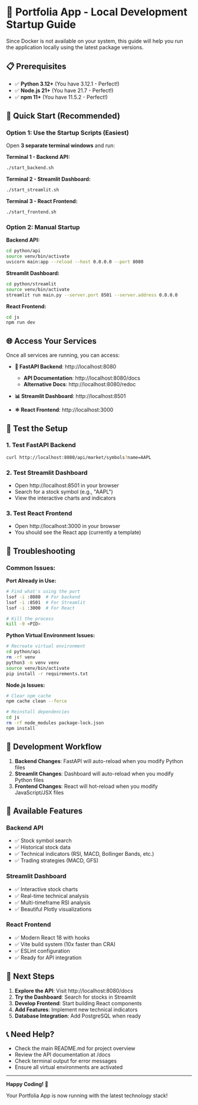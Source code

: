 # 🚀 Portfolia App - Local Development Startup Guide

Since Docker is not available on your system, this guide will help you run the application locally using the latest package versions.

## 📋 Prerequisites

- ✅ **Python 3.12+** (You have 3.12.1 - Perfect!)
- ✅ **Node.js 21+** (You have 21.7 - Perfect!)
- ✅ **npm 11+** (You have 11.5.2 - Perfect!)

## 🎯 Quick Start (Recommended)

### Option 1: Use the Startup Scripts (Easiest)

Open **3 separate terminal windows** and run:

**Terminal 1 - Backend API:**
```bash
./start_backend.sh
```

**Terminal 2 - Streamlit Dashboard:**
```bash
./start_streamlit.sh
```

**Terminal 3 - React Frontend:**
```bash
./start_frontend.sh
```

### Option 2: Manual Startup

**Backend API:**
```bash
cd python/api
source venv/bin/activate
uvicorn main:app --reload --host 0.0.0.0 --port 8080
```

**Streamlit Dashboard:**
```bash
cd python/streamlit
source venv/bin/activate
streamlit run main.py --server.port 8501 --server.address 0.0.0.0
```

**React Frontend:**
```bash
cd js
npm run dev
```

## 🌐 Access Your Services

Once all services are running, you can access:

- **🔌 FastAPI Backend**: http://localhost:8080
  - **API Documentation**: http://localhost:8080/docs
  - **Alternative Docs**: http://localhost:8080/redoc

- **📊 Streamlit Dashboard**: http://localhost:8501

- **⚛️ React Frontend**: http://localhost:3000

## 🧪 Test the Setup

### 1. Test FastAPI Backend
```bash
curl http://localhost:8080/api/market/symbols?name=AAPL
```

### 2. Test Streamlit Dashboard
- Open http://localhost:8501 in your browser
- Search for a stock symbol (e.g., "AAPL")
- View the interactive charts and indicators

### 3. Test React Frontend
- Open http://localhost:3000 in your browser
- You should see the React app (currently a template)

## 🔧 Troubleshooting

### Common Issues:

**Port Already in Use:**
```bash
# Find what's using the port
lsof -i :8080  # For backend
lsof -i :8501  # For Streamlit
lsof -i :3000  # For React

# Kill the process
kill -9 <PID>
```

**Python Virtual Environment Issues:**
```bash
# Recreate virtual environment
cd python/api
rm -rf venv
python3 -m venv venv
source venv/bin/activate
pip install -r requirements.txt
```

**Node.js Issues:**
```bash
# Clear npm cache
npm cache clean --force

# Reinstall dependencies
cd js
rm -rf node_modules package-lock.json
npm install
```

## 📱 Development Workflow

1. **Backend Changes**: FastAPI will auto-reload when you modify Python files
2. **Streamlit Changes**: Dashboard will auto-reload when you modify Python files
3. **Frontend Changes**: React will hot-reload when you modify JavaScript/JSX files

## 🎨 Available Features

### Backend API
- ✅ Stock symbol search
- ✅ Historical stock data
- ✅ Technical indicators (RSI, MACD, Bollinger Bands, etc.)
- ✅ Trading strategies (MACD, GFS)

### Streamlit Dashboard
- ✅ Interactive stock charts
- ✅ Real-time technical analysis
- ✅ Multi-timeframe RSI analysis
- ✅ Beautiful Plotly visualizations

### React Frontend
- ✅ Modern React 18 with hooks
- ✅ Vite build system (10x faster than CRA)
- ✅ ESLint configuration
- ✅ Ready for API integration

## 🚀 Next Steps

1. **Explore the API**: Visit http://localhost:8080/docs
2. **Try the Dashboard**: Search for stocks in Streamlit
3. **Develop Frontend**: Start building React components
4. **Add Features**: Implement new technical indicators
5. **Database Integration**: Add PostgreSQL when ready

## 📞 Need Help?

- Check the main README.md for project overview
- Review the API documentation at /docs
- Check terminal output for error messages
- Ensure all virtual environments are activated

---

**Happy Coding! 🎉**

Your Portfolia App is now running with the latest technology stack!
